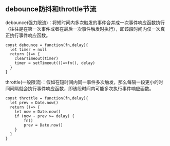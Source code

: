 ## debounce防抖和throttle节流

debounce(强力限流)：将短时间内多次触发的事件合并成一次事件响应函数执行（往往是在第一次事件或者在最后一次事件触发时执行），即该段时间内仅一次真正执行事件响应函数。
```
const debounce = function(fn,delay){
  let timer = null
  return ()=> {
    clearTimeout(timer)
    timer = setTimeout(()=>fn(), delay)
  }
}
```

throttle(一般限流)：假如在短时间内同一事件多次触发，那么每隔一段更小的时间间隔就会执行事件响应函数，即该段时间内可能多次执行事件响应函数。
```
const throttle = function(fn,delay){
  let prev = Date.now()
  return ()=> {
    let now = Date.now()
    if (now - prev >= delay) {
        fn()
        prev = Date.now()
    }  
  }
}
```
